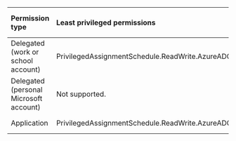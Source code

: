 |Permission type|Least privileged permissions|Higher privileged permissions|
|:---|:---|:---|
|Delegated (work or school account)|PrivilegedAssignmentSchedule.ReadWrite.AzureADGroup|Not available.|
|Delegated (personal Microsoft account)|Not supported.|Not supported.|
|Application|PrivilegedAssignmentSchedule.ReadWrite.AzureADGroup|Not available.|